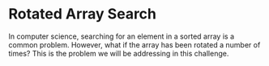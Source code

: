 # Rotated Array Search

In computer science, searching for an element in a sorted array is a common problem. However, what if the array has been rotated a number of times? This is the problem we will be addressing in this challenge.

